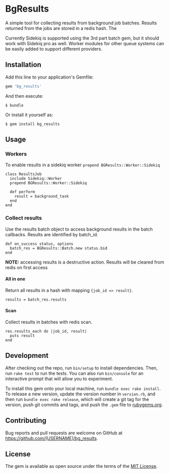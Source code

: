 # BgResults

A simple tool for collecting results from background job batches.
Results returned from the jobs are stored in a redis hash. The

Currently Sidekiq is supported using the 3rd part batch gem, but it should work with Sidekiq pro as well. Worker modules for other queue systems can be easily added to support different providers.


## Installation

Add this line to your application's Gemfile:

```ruby
gem 'bg_results'
```

And then execute:

    $ bundle

Or install it yourself as:

    $ gem install bg_results

## Usage


### Workers
To enable results in a sidekiq worker `prepend BGResults::Worker::Sidekiq`
```
class ResultsJob
  include Sidekiq::Worker
  prepend BGResults::Worker::Sidekiq

  def perform
    result = background_task
  end
end
```

###  Collect results
Use the results batch object to access background results in the batch callbacks. Results are identified by batch_id.

```
def on_success status, options
  batch_res = BGResults::Batch.new status.bid
end
```
**NOTE:** accessing results is a destructive action. Results will be cleared from redis on first access

#### All in one
Return all results in a hash with mapping `{job_id => result}`.

```
results = batch_res.results
```
#### Scan
Collect results in batches with redis scan.
```
res.results_each do |job_id, result|
  puts result
end
```

## Development

After checking out the repo, run `bin/setup` to install dependencies. Then, run `rake test` to run the tests. You can also run `bin/console` for an interactive prompt that will allow you to experiment.

To install this gem onto your local machine, run `bundle exec rake install`. To release a new version, update the version number in `version.rb`, and then run `bundle exec rake release`, which will create a git tag for the version, push git commits and tags, and push the `.gem` file to [rubygems.org](https://rubygems.org).

## Contributing

Bug reports and pull requests are welcome on GitHub at https://github.com/[USERNAME]/bg_results.

## License

The gem is available as open source under the terms of the [MIT License](https://opensource.org/licenses/MIT).
